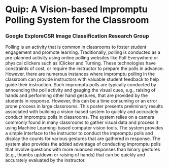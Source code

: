 # Quip: A Vision-based Impromptu Polling System for the Classroom 
### Google ExploreCSR Image Classification Research Group
Polling is an activity that is common in classrooms to foster student engagement and promote learning. Traditionally, polling is conducted as a pre-planned activity using online polling websites like Poll Everywhere or physical clickers such as iClicker and Turning. These technologies have constraints of cost, or require the instructor to prepare the polls in advance. However, there are numerous instances where impromptu polling in the classroom can provide instructors with valuable student feedback to help guide their instruction. Such impromptu polls are typically conducted by announcing the poll activity and gauging the visual cues, e.g., raising of hands and performing other hand gestures, that are provided by the students in response. However, this can be a time consuming or an error prone process in large classrooms. This poster presents preliminary results associated with building a vision-based system to quickly and accurately conduct impromptu polls in classrooms. The system relies on a camera commonly found in many classrooms to gather visual data  and process it using  Machine Learning-based computer vision tools. The system provides a simple interface to the instructor to conduct the impromptu polls and display the counts for various gestures that are gathered in response. The system also provides the added advantage of conducting impromptu polls that involve questions with more nuanced responses than binary gestures (e.g., thumbs up/down or raising of hands) that can be quickly and accurately evaluated by the instructor.
